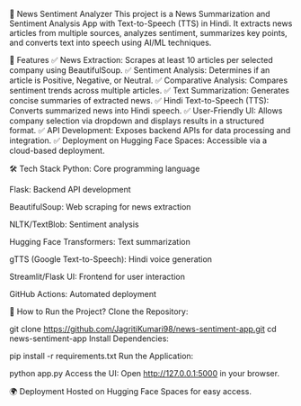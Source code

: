 📰 News Sentiment Analyzer
This project is a News Summarization and Sentiment Analysis App with Text-to-Speech (TTS) in Hindi. It extracts news articles from multiple sources, analyzes sentiment, summarizes key points, and converts text into speech using AI/ML techniques.

🚀 Features
✅ News Extraction: Scrapes at least 10 articles per selected company using BeautifulSoup.
✅ Sentiment Analysis: Determines if an article is Positive, Negative, or Neutral.
✅ Comparative Analysis: Compares sentiment trends across multiple articles.
✅ Text Summarization: Generates concise summaries of extracted news.
✅ Hindi Text-to-Speech (TTS): Converts summarized news into Hindi speech.
✅ User-Friendly UI: Allows company selection via dropdown and displays results in a structured format.
✅ API Development: Exposes backend APIs for data processing and integration.
✅ Deployment on Hugging Face Spaces: Accessible via a cloud-based deployment.

🛠 Tech Stack
Python: Core programming language

Flask: Backend API development

BeautifulSoup: Web scraping for news extraction

NLTK/TextBlob: Sentiment analysis

Hugging Face Transformers: Text summarization

gTTS (Google Text-to-Speech): Hindi voice generation

Streamlit/Flask UI: Frontend for user interaction

GitHub Actions: Automated deployment

📌 How to Run the Project?
Clone the Repository:


git clone https://github.com/JagritiKumari98/news-sentiment-app.git
cd news-sentiment-app
Install Dependencies:


pip install -r requirements.txt
Run the Application:


python app.py
Access the UI:
Open http://127.0.0.1:5000 in your browser.

🌍 Deployment
Hosted on Hugging Face Spaces for easy access.